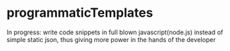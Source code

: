 # programmaticTemplates
In progress: write code snippets in full blown javascript(node.js) instead of simple static json, thus giving more power in the hands of the developer
